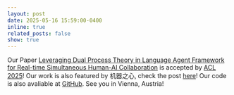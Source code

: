 ```yaml
---
layout: post
date: 2025-05-16 15:59:00-0400
inline: true
related_posts: false
show: true
---
```


Our Paper [Leveraging Dual Process Theory in Language Agent Framework for Real-time Simultaneous Human-AI Collaboration](https://arxiv.org/abs/2502.11882) is accepted by [ACL 2025](https://2025.aclweb.org/)! Our work is also featured by 机器之心, check the post [here](https://mp.weixin.qq.com/s/dT9KQmebVJX0ewkzJmisPg)! Our code is also avaliable at [GitHub](https://github.com/sjtu-marl/DPT-Agent). See you in Vienna, Austria!
